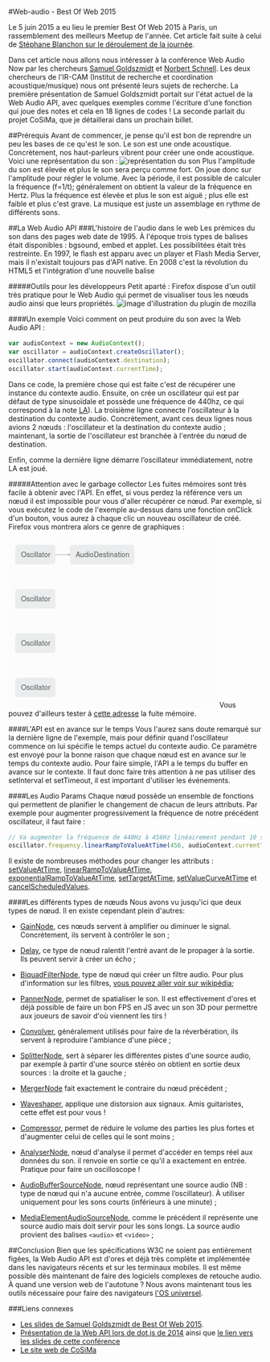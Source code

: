 #Web-audio - Best Of Web 2015

Le 5 juin 2015 a eu lieu le premier Best Of Web 2015 à Paris, un rassemblement des meilleurs Meetup de l'année. Cet article fait suite à celui de [Stéphane Blanchon sur le déroulement de la journée](http://blog.viseo-bt.com/rest-world-best-of-web-2015/).

Dans cet article nous allons nous intéresser à la conférence Web Audio Now par les chercheurs [Samuel Goldszmidt](https://twitter.com/ouhouhsami) et [Norbert Schnell](http://imtr.ircam.fr/imtr/Norbert_Schnell). Les deux chercheurs de l'IR-CAM (Institut de recherche et coordination acoustique/musique) nous ont présenté leurs sujets de recherche. La première présentation de Samuel Goldszmidt portait sur l'état actuel de la Web Audio API, avec quelques exemples comme l'écriture d'une fonction qui joue des notes et cela en 18 lignes de codes ! La seconde parlait du projet CoSiMa, que je détaillerai dans un prochain billet.

##Prérequis
Avant de commencer, je pense qu'il est bon de reprendre un peu les bases de ce qu'est le son. Le son est une onde acoustique. Concrètement, nos haut-parleurs vibrent pour créer une onde acoustique. Voici une représentation du son : 
![représentation du son](http://perceptionsonoretpe.free.fr/I/images/Fig_4.png)
Plus l'amplitude du son est élevée et plus le son sera perçu comme fort. On joue donc sur l'amplitude pour régler le volume. Avec la période, il est possible de calculer la fréquence (f=1/t); généralement on obtient la valeur de la fréquence en Hertz. Plus la fréquence est élevée et plus le son est aiguë ; plus elle est faible et plus c'est grave. La musique est juste un assemblage en rythme de différents sons.

##La Web Audio API
###L'histoire de l'audio dans le web
Les prémices du son dans des pages web date de 1995. À l'époque trois types de balises était disponibles : bgsound, embed et applet. Les possibilitées était très restreinte. 
En 1997, le flash est apparu avec un player et Flash Media Server, mais il n'existait toujours pas d'API native.
En 2008 c'est la révolution du HTML5 et l'intégration d'une nouvelle balise <audio>.
Enfin, en 2010 le W3C définit la Web Audio API. À l'heure où j’écris ces lignes [le document est actuellement en Editor's draft](http://webaudio.github.io/web-audio-api/) mais [reste parfaitement utilisable sur tous les navigateurs sauf IE](http://caniuse.com/#search=web%20audio%20api); Edge implémentera cependant la Web Audio API.
###La Web Audio API en détails
L'API est de haut niveau et elle permet un contrôle du son en JavaScript. Elle repose sur le principe de routing modulaire, c'est à dire que le son possède une entrée à laquelle on va appliquer des nœuds audio pour obtenir le son en sortie. Un nœud audio peut par exemple correspondre à un filtre de certaines fréquences où à un amplificateur, etc.

#####Outils pour les développeurs
Petit aparté : Firefox dispose d'un outil très pratique pour le Web Audio qui permet de visualiser tous les nœuds audio ainsi que leurs propriétés.
![image d'illustration du plugin de mozilla](http://blog.mozilla.org/hacks/files/2014/06/Web-Audio-Editor-1.png)

####Un exemple 
Voici comment on peut produire du son avec la Web Audio API :
```javascript
var audioContext = new AudioContext();
var oscillator = audioContext.createOscillator();
oscillator.connect(audioContext.destination);
oscillator.start(audioContext.currentTime);
```
Dans ce code, la première chose qui est faite c'est de récupérer une instance du contexte audio. Ensuite, on crée un oscillateur qui est par défaut de type sinusoïdale et possède une fréquence de 440hz, ce qui correspond à la note [LA](https://fr.wikipedia.org/wiki/La440)).
La troisième ligne connecte l'oscillateur à la destination du contexte audio. Concrètement, avant ces deux lignes nous avions 2 nœuds : l'oscillateur et la destination du contexte audio ; maintenant, la sortie de l'oscillateur est branchée à l'entrée du nœud de destination. 

Enfin, comme la dernière ligne démarre l’oscillateur immédiatement, notre LA est joué.

#####Attention avec le garbage collector
Les fuites mémoires sont très facile à obtenir avec l'API. En effet, si vous perdez la référence vers un nœud il est impossible pour vous d'aller récupérer ce nœud. Par exemple, si vous exécutez le code de l'exemple au-dessus dans une fonction onClick d'un bouton, vous aurez à chaque clic un nouveau oscillateur de créé. Firefox vous montrera alors ce genre de graphiques :

![Exemple d'un graphique Firefox avec des fuites mémoires](https://raw.githubusercontent.com/FBerthelot/web-audio-api-examples/gh-pages/images/garbage_collector.png)
Vous pouvez d'ailleurs tester à [cette adresse](http://fberthelot.github.io/web-audio-api-examples/exemple1) la fuite mémoire.

####L'API est en avance sur le temps
Vous l'aurez sans doute remarqué sur la dernière ligne de l'exemple, mais pour définir quand l'oscillateur commence on lui spécifie le temps actuel du contexte audio. Ce paramètre est envoyé pour la bonne raison que chaque nœud est en avance sur le temps du contexte audio. Pour faire simple, l'API a le temps du buffer en avance sur le contexte.
Il faut donc faire très attention à ne pas utiliser des setInterval et setTimeout, il est important d'utiliser les événements.

####Les Audio Params
Chaque nœud possède un ensemble de fonctions qui permettent de planifier le changement de chacun de leurs attributs. Par exemple pour augmenter progressivement la fréquence de notre précédent oscillateur, il faut faire : 
```javascript
// Va augmenter la fréquence de 440Hz à 456Hz linéairement pendant 10 secondes 
oscillator.frequency.linearRampToValueAtTime(456, audioContext.currentTime + 10);
```
Il existe de nombreuses méthodes pour changer les attributs : [setValueAtTime](https://developer.mozilla.org/en-US/docs/Web/API/AudioParam/setValueAtTime), [linearRampToValueAtTime](https://developer.mozilla.org/en-US/docs/Web/API/AudioParam/linearRampToValueAtTime), [exponentialRampToValueAtTime](https://developer.mozilla.org/en-US/docs/Web/API/AudioParam/exponentialRampToValueAtTime), [setTargetAtTime](https://developer.mozilla.org/en-US/docs/Web/API/AudioParam/setTargetAtTime), [setValueCurveAtTime](https://developer.mozilla.org/en-US/docs/Web/API/AudioParam/setValueCurveAtTime) et [cancelScheduledValues](https://developer.mozilla.org/en-US/docs/Web/API/AudioParam/cancelScheduledValues).

####Les différents types de nœuds
Nous avons vu jusqu'ici que deux types de nœud. Il en existe cependant plein d'autres:

 - [GainNode](https://developer.mozilla.org/fr/docs/Web/API/GainNode), ces nœuds servent à amplifier ou diminuer le signal. Concrètement, ils servent à contrôler le son ;
 - [Delay](http://webaudio.github.io/web-audio-api/#the-delaynode-interface), ce type de nœud ralentit l'entré avant de le propager à la sortie. Ils peuvent servir à créer un écho ;
 - [BiquadFilterNode](https://developer.mozilla.org/en-US/docs/Web/API/BiquadFilterNode), type de nœud qui créer un filtre audio. Pour plus d'information sur les filtres, [vous pouvez aller voir sur wikipédia](https://fr.wikipedia.org/wiki/Filtre_%28audio%29#Filtres_passe-haut_et_passe-bas);
 - [PannerNode](https://developer.mozilla.org/fr/docs/Web/API/AudioListener), permet de spatialiser le son. Il est effectivement d'ores et déjà possible de faire un bon FPS en JS avec un son 3D pour permettre aux joueurs de savoir d'où viennent les tirs !
 - [Convolver](http://webaudio.github.io/web-audio-api/#linear-effects-using-convolution), généralement utilisés pour faire de la réverbération, ils servent à reproduire l'ambiance d'une pièce ;
 - [SplitterNode](http://webaudio.github.io/web-audio-api/#the-channelsplitternode-interface), sert à séparer les différentes pistes d'une source audio, par exemple à partir d'une source stéréo on obtient en sortie deux sources : la droite et la gauche ;
 - [MergerNode](http://webaudio.github.io/web-audio-api/#the-channelmergernode-interface) fait exactement le contraire du nœud précédent ;
 - [Waveshaper](https://developer.mozilla.org/fr/docs/Web/API/WaveShaperNode), applique une distorsion aux signaux. Amis guitaristes, cette effet est pour vous !
 - [Compressor](http://webaudio.github.io/web-audio-api/#the-dynamicscompressornode-interface), permet de réduire le volume des parties les plus fortes et d'augmenter celui de celles qui le sont moins ;

 - [AnalyserNode](https://developer.mozilla.org/fr/docs/Web/API/AnalyserNode), nœud d'analyse il permet d'accéder en temps réel aux données du son. il renvoie en sortie ce qu'il a exactement en entrée. Pratique pour faire un oscilloscope !

 - [AudioBufferSourceNode](https://developer.mozilla.org/fr/docs/Web/API/AudioBufferSourceNode), nœud représentant une source audio (NB : type de nœud qui n'a aucune entrée, comme l’oscillateur). À utiliser uniquement pour les sons courts (inférieurs à une minute) ;
 - [MediaElementAudioSourceNode](https://developer.mozilla.org/fr/docs/Web/API/MediaElementAudioSourceNode), comme le précédent il représente une source audio mais doit servir pour les sons longs. La source audio provient des balises `<audio>` et `<video>` ;

##Conclusion
Bien que les spécifications W3C ne soient pas entièrement figées, la Web Audio API est d'ores et déjà très complète et implémentée dans les navigateurs récents et sur les terminaux mobiles. Il est même possible dès maintenant de faire des logiciels complexes de retouche audio. À quand une version web de l'autotune ? Nous avons maintenant tous les outils nécessaire pour faire des navigateurs [l'OS universel](http://www.infoworld.com/article/2609165/web-browsers/10-reasons-the-browser-is-becoming-the-universal-os.html).

###Liens connexes
* [Les slides de Samuel Goldszmidt de Best Of Web 2015](http://ouhouhsami.github.io/2015-06-05-bestofweb-paris/#1).
* [Présentation de la Web API lors de dot.js de 2014](http://lanyrd.com/2014/dotjseu/sdgppz/) ainsi que [le lien vers les slides de cette conférence](http://soledadpenades.com/files/t/20141117_dotjs/#21)
* [Le site web de CoSiMa](http://cosima.ircam.fr/)